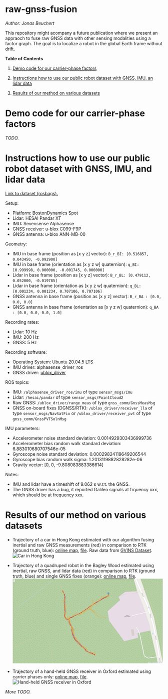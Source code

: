 # raw-gnss-fusion

*Author: Jonas Beuchert*

This repository might acompany a future publication where we present an appraoch to fuse raw GNSS data with other sensing modalities using a factor graph. The goal is to localize a robot in the global Earth frame without drift.

**Table of Contents**

1. [Demo code for our carrier-phase factors](#demo-code-for-our-carrier-phase-factors)

2. [Instructions how to use our public robot dataset with GNSS, IMU, an lidar data](#instructions-how-to-use-our-public-robot-dataset-with-gnss-imu-and-lidar-data)

3. [Results of our method on various datasets](#results-of-our-method-on-various-datasets)

# Demo code for our carrier-phase factors

*TODO.*

# Instructions how to use our public robot dataset with GNSS, IMU, and lidar data

[Link to dataset (rosbags).]()

Setup:
* Platform: BostonDynamics Spot
* Lidar: HESAI Pandar XT
* IMU: Sevensense Alphasense
* GNSS receiver: u-blox C099-F9P
* GNSS antenna: u-blox ANN-MB-00

Geometry:
* IMU in base frame (position as [x y z] vector): `B_r_BI: [0.516857, 0.043450, -0.092900]`
* IMU in base frame (orientation as [x y z w] quaternion): `q_BI: [0.999998, 0.000000, -0.001745, 0.000000]`
* Lidar in base frame (position as [x y z] vector): `B_r_BL: [0.479112, 0.052000, -0.019785]`
* Lidar in base frame (orientation as [x y z w] quaternion): `q_BL: [0.001234, 0.001234, 0.707106, 0.707106]`
* GNSS antenna in base frame (position as [x y z] vector): `B_r_BA : [0.0, 0.0, 0.0]`
* GNSS antenna in base frame (orientation as [x y z w] quaternion): `q_BA : [0.0, 0.0, 0.0, 1.0]`

Recording rates:
* Lidar: 10 Hz
* IMU: 200 Hz
* GNSS: 5 Hz

Recording software:
* Operating System: Ubuntu 20.04.5 LTS
* IMU driver: alphasense_driver_ros
* GNSS driver: [ublox_driver](https://github.com/ori-drs/ublox_driver)

ROS topics:
* IMU: `/alphasense_driver_ros/imu` of type `sensor_msgs/Imu`
* Lidar: `/hesai/pandar` of type `sensor_msgs/PointCloud2`
* Raw GNSS: `/ublox_driver/range_meas` of type `gnss_comm/GnssMeasMsg`
* GNSS on-board fixes (DGNSS/RTK): `/ublox_driver/receiver_lla` of type `sensor_msgs/NavSatFix` or `/ublox_driver/receiver_pvt` of type `gnss_comm/GnssPVTSolnMsg`

IMU parameters:
* Accelerometer noise standard deviation: 0.0014929303436999736
* Accelerometer bias random walk standard deviation: 6.883010680707546e-05
* Gyroscope noise standard deviation: 0.00029824119649206544
* Gyroscope bias random walk sigma: 1.2013119882828282e-06
* Gravity vector: [0, 0, -9.808083883386614]

Notes:
* IMU and lidar have a timeshift of 9.062 s w.r.t. the GNSS.
* The GNSS driver has a bug, it reported Galileo signals at frquency xxx, which should be at frequency xxx.

# Results of our method on various datasets

* Trajectory of a car in Hong Kong estimated with our algorithm fusing inertial and raw GNSS measurements (red) in comparison to RTK (ground truth, blue): [online map](https://users.ox.ac.uk/~kell5462/hong-kong.html), [file](hong-kong.html). Raw data from [GVINS Dataset](https://github.com/HKUST-Aerial-Robotics/GVINS-Dataset).
![Car in Hong Kong](hong-kong.png)

* Trajectory of a quadruped robot in the Bagley Wood estimated using inertial, raw GNSS, and lidar data (red) in comparison to RTK (ground truth, blue) and single GNSS fixes (orange): [online map](https://users.ox.ac.uk/~kell5462/bagley.html), [file](bagley.html).
![Quadruped in the Bagley Woods](bagley.png)

* Trajectory of a hand-held GNSS receiver in Oxford estimated using carrier phases only: [online map](https://users.ox.ac.uk/~kell5462/nhm.html), [file](nhm.html).
![Hand-held GNSS receiver in Oxford](nhm.png)

*More TODO.*
